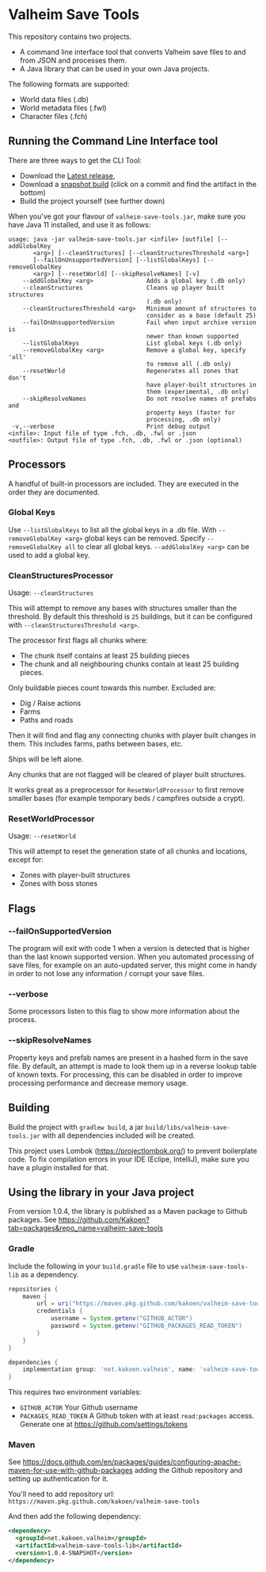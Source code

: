 # Valheim Save Tools

This repository contains two projects.

* A command line interface tool that converts Valheim save files to and from JSON and processes them.
* A Java library that can be used in your own Java projects.

The following formats are supported:
* World data files (.db)
* World metadata files (.fwl)
* Character files (.fch)

## Running the Command Line Interface tool

There are three ways to get the CLI Tool:
* Download the [Latest release](https://github.com/Kakoen/valheim-save-tools/releases),
* Download a [snapshot build](https://github.com/Kakoen/valheim-save-tools/actions/workflows/build.yml) (click on a commit and find the artifact in the bottom)
* Build the project yourself (see further down)

When you've got your flavour of `valheim-save-tools.jar`, make sure you have Java 11 installed, and use it as follows:

```
usage: java -jar valheim-save-tools.jar <infile> [outfile] [--addGlobalKey
       <arg>] [--cleanStructures] [--cleanStructuresThreshold <arg>]
       [--failOnUnsupportedVersion] [--listGlobalKeys] [--removeGlobalKey
       <arg>] [--resetWorld] [--skipResolveNames] [-v]
    --addGlobalKey <arg>               Adds a global key (.db only)
    --cleanStructures                  Cleans up player built structures
                                       (.db only)
    --cleanStructuresThreshold <arg>   Minimum amount of structures to
                                       consider as a base (default 25)
    --failOnUnsupportedVersion         Fail when input archive version is
                                       newer than known supported
    --listGlobalKeys                   List global keys (.db only)
    --removeGlobalKey <arg>            Remove a global key, specify 'all'
                                       to remove all (.db only)
    --resetWorld                       Regenerates all zones that don't
                                       have player-built structures in
                                       them (experimental, .db only)
    --skipResolveNames                 Do not resolve names of prefabs and
                                       property keys (faster for
                                       processing, .db only)
 -v,--verbose                          Print debug output
<infile>: Input file of type .fch, .db, .fwl or .json
<outfile>: Output file of type .fch, .db, .fwl or .json (optional)
```

## Processors

A handful of built-in processors are included. They are executed in the order they are
documented.

### Global Keys

Use `--listGlobalKeys` to list all the global keys in a .db file. With `--removeGlobalKey <arg>`
global keys can be removed. Specify `--removeGlobalKey all` to clear all global keys.
`--addGlobalKey <arg>` can be used to add a global key.

### CleanStructuresProcessor

Usage: `--cleanStructures`

This will attempt to remove any bases with structures smaller than the threshold.
By default this threshold is `25` buildings, but it can be configured with
`--cleanStructuresThreshold <arg>`.

The processor first flags all chunks where:
* The chunk itself contains at least 25 building pieces
* The chunk and all neighbouring chunks contain at least 25 building pieces.

Only buildable pieces count towards this number. Excluded are:
* Dig / Raise actions
* Farms
* Paths and roads

Then it will find and flag any connecting chunks with player built changes in them.
This includes farms, paths between bases, etc.

Ships will be left alone.

Any chunks that are not flagged will be cleared of player built structures.

It works great as a preprocessor for `ResetWorldProcessor` to first remove smaller
bases (for example temporary beds / campfires outside a crypt).

### ResetWorldProcessor

Usage: `--resetWorld`

This will attempt to reset the generation state of all chunks and locations, except for:
* Zones with player-built structures
* Zones with boss stones

## Flags

### --failOnSupportedVersion
The program will exit with code 1 when a version is detected that is higher than 
the last known supported version. When you automated processing of save files, for
example on an auto-updated server, this might come in handy in order to not lose
any information / corrupt your save files.

### --verbose
Some processors listen to this flag to show more information about the process.

### --skipResolveNames
Property keys and prefab names are present in a hashed form in the save file.
By default, an attempt is made to look them up in a reverse lookup table of known
texts. For processing, this can be disabled in order to improve processing performance
and decrease memory usage.

## Building

Build the project with `gradlew build`, a jar `build/libs/valheim-save-tools.jar` with
all dependencies included will be created.

This project uses Lombok (https://projectlombok.org/) to prevent boilerplate code.
To fix compilation errors in your IDE (Eclipe, IntelliJ), make sure you have a plugin
installed for that.

## Using the library in your Java project

From version 1.0.4, the library is published as a Maven package to Github packages. See https://github.com/Kakoen?tab=packages&repo_name=valheim-save-tools

### Gradle

Include the following in your `build.gradle` file to use `valheim-save-tools-lib` as a dependency.

```groovy
repositories {
    maven {
        url = uri("https://maven.pkg.github.com/kakoen/valheim-save-tools")
        credentials {
            username = System.getenv("GITHUB_ACTOR")
            password = System.getenv("GITHUB_PACKAGES_READ_TOKEN")
        }
    }
}

dependencies {
    implementation group: 'net.kakoen.valheim', name: 'valheim-save-tools-lib', version: '1.0.4-SNAPSHOT'
}
```

This requires two environment variables:
* `GITHUB_ACTOR` Your Github username
* `PACKAGES_READ_TOKEN` A Github token with at least `read:packages` access. Generate one at https://github.com/settings/tokens

### Maven

See https://docs.github.com/en/packages/guides/configuring-apache-maven-for-use-with-github-packages adding the Github
repository and setting up authentication for it.

You'll need to add repository url: `https://maven.pkg.github.com/kakoen/valheim-save-tools`

And then add the following dependency:

```xml
<dependency>
  <groupId>net.kakoen.valheim</groupId>
  <artifactId>valheim-save-tools-lib</artifactId>
  <version>1.0.4-SNAPSHOT</version>
</dependency>
```